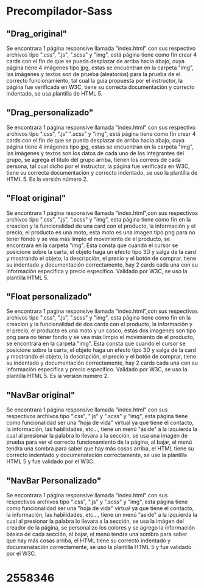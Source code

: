 # Precompilador-Sass


## "Drag_original" ## 
Se encontrara 1 página responsive llamada "index.html" con sus respectivo archivos tipo ".css", ".js", ".scss" y "img", está página tiene como fin crear 4 cards con el fin de que se pueda desplazar de arriba hacia abajo, cuya página tiene 4 imágenes tipo jpg, estas se encuentran en la carpeta "img", las imágenes y textos son de prueba (aleatorios) para la prueba de el correcto funcionamiento, tal cual la guía propuesta por el instructor, la página fue verificada en W3C, tiene su correcta documentación y correcto indentado, se usa plantilla de HTML 5.

## "Drag_personalizado" ##
Se encontrara 1 página responsive llamada "index.html" con sus respectivo archivos tipo ".css", ".js" ".scss" y "img", está página tiene como fin crear 4 cards con el fin de que se pueda desplazar de arriba hacia abajo, cuya página tiene 4 imágenes tipo jpg, estas se encuentran en la carpeta "img", las imágenes y textos son los datos de cada uno de los integrantes del grupo, se agrega el titulo del grupo arriba, tienen los correos de cada persona, tal cual dicho por el instructor, la página fue verificada en W3C, tiene su correcta documentación y correcto indentado, se uso la plantilla de HTML 5. Es la versión número 2.

## "Float original" ##
Se encontrara 1 página responsive llamada "index.html",con sus respectivos archivos tipo ".css", ".js", ".scss" y "img", esta página tiene como fin en la creacion y la funcionalidad de una card con el producto, la información y el precio, el producto es una moto, esta moto es una imagen tipo png para no tener fondo y se vea más limpio el movimiento de el producto, se encontrara en la carpeta "img". Esta consta que cuando el cursor se posicione sobre la carta, el objeto haga un efecto tipo 3D y salga de la card y mostrando el objeto, la descripción, el precio y el botón de comprar, tiene su indentado y documentación correctamente, hay 2 cards cada una con su información especifica y precio especifico. Validado por W3C, se uso la plantilla HTML 5.

## "Float personalizado" ##
Se encontrara 1 pagina responsive llamada "index.html",con sus respectivos archivos tipo ".css", ".js", ".scss" y "img", esta página tiene como fin en la creacion y la funcionalidad de dos cards con el producto, la información y el precio, el producto es una moto y un casco, estas dos imagenes son tipo png para no tener fondo y se vea más limpio el movimiento de el producto, se encontrara en la carpeta "img". Esta consta que cuando el cursor se posicione sobre la carta, el objeto haga un efecto tipo 3D y salga de la card y mostrando el objeto, la descripción, el precio y el botón de comprar, tiene su indentado y documentación correctamente, hay 2 cards cada una con su información especifica y precio especifico. Validado por W3C, se uso la plantilla HTML 5. Es la versión número 2.

## "NavBar original" ##
Se encontrara 1 página responsive llamada "index.html" con sus respectivos archivos tipo ".css", ".js" y ".scss" y "img", esta página tiene como funcionalidad ser una "hoja de vida" virtual ya que tiene el contacto, la información, las habilidades, etc..., tiene un menú "aside" a la izquierda la cual al presionar la palabra lo llevara a la sección, se usa una imagen de prueba para ver el correcto funcionamiento de la página, al bajar, el menú tendra una sombra para saber que hay más cosas arriba, el HTML tiene su correcto indentado y documenatación correctamente, se uso la plantilla HTML 5 y fue validado por el W3C.

## "NavBar Personalizado" ##
Se encontrara 1 página responsive llamada "index.html" con sus respectivos archivos tipo ".css", ".js" y ".scss" y "img", esta página tiene como funcionalidad ser una "hoja de vida" virtual ya que tiene el contacto, la información, las habilidades, etc..., tiene un menú "aside" a la izquierda la cual al presionar la palabra lo llevara a la sección, se usa la imágen del creador de la página, se personalizo los colores y se agrego la información básica de cada sección, al bajar, el menú tendra una sombra para saber que hay más cosas arriba, el HTML tiene su correcto indentado y documenatación correctamente, se uso la plantilla HTML 5 y fue validado por el W3C.

# 2558346 #
